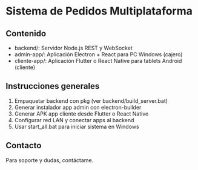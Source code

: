 # Sistema de Pedidos Multiplataforma

## Contenido

- backend/: Servidor Node.js REST y WebSocket
- admin-app/: Aplicación Electron + React para PC Windows (cajero)
- cliente-app/: Aplicación Flutter o React Native para tablets Android (cliente)

## Instrucciones generales

1. Empaquetar backend con pkg (ver backend/build_server.bat)
2. Generar instalador app admin con electron-builder
3. Generar APK app cliente desde Flutter o React Native
4. Configurar red LAN y conectar apps al backend
5. Usar start_all.bat para iniciar sistema en Windows

## Contacto

Para soporte y dudas, contáctame.
